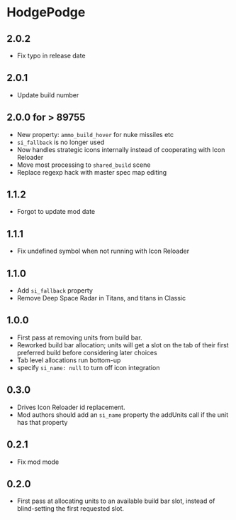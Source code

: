 # HodgePodge

## 2.0.2

- Fix typo in release date

## 2.0.1

- Update build number

## 2.0.0 for > 89755

- New property: `ammo_build_hover` for nuke missiles etc
- `si_fallback` is no longer used
- Now handles strategic icons internally instead of cooperating with Icon Reloader
- Move most processing to `shared_build` scene
- Replace regexp hack with master spec map editing

## 1.1.2

- Forgot to update mod date

## 1.1.1

- Fix undefined symbol when not running with Icon Reloader

## 1.1.0

- Add `si_fallback` property
- Remove Deep Space Radar in Titans, and titans in Classic

## 1.0.0

- First pass at removing units from build bar.
- Reworked build bar allocation; units will get a slot on the tab of their first preferred build before considering later choices
- Tab level allocations run bottom-up
- specify `si_name: null` to turn off icon integration

## 0.3.0

- Drives Icon Reloader id replacement.
- Mod authors should add an `si_name` property the addUnits call if the unit has that property

## 0.2.1

- Fix mod mode

## 0.2.0

- First pass at allocating units to an available build bar slot, instead of blind-setting the first requested slot.
